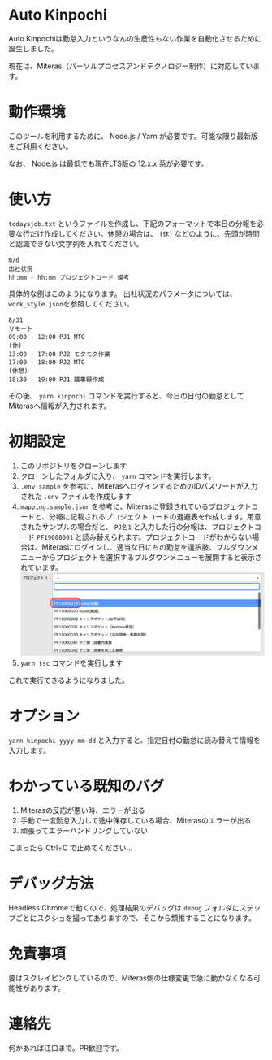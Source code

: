 # Auto Kinpochi

Auto Kinpochiは勤怠入力というなんの生産性もない作業を自動化させるために誕生しました。

現在は、Miteras（パーソルプロセスアンドテクノロジー制作）に対応しています。

# 動作環境

このツールを利用するために、 Node.js / Yarn が必要です。可能な限り最新版をご利用ください。

なお、 Node.js は最低でも現在LTS版の 12.x.x 系が必要です。

# 使い方

`todaysjob.txt` というファイルを作成し、下記のフォーマットで本日の分報を必要な行だけ作成してください。休憩の場合は、 `(休)` などのように、先頭が時間と認識できない文字列を入れてください。

```
m/d
出社状況
hh:mm - hh:mm プロジェクトコード 備考
```

具体的な例はこのようになります。
出社状況のパラメータについては、`work_style.json`を参照してください。

```
8/31
リモート
09:00 - 12:00 PJ1 MTG
(休)
13:00 - 17:00 PJ2 モクモク作業
17:00 - 18:00 PJ2 MTG
(休憩)
18:30 - 19:00 PJ1 議事録作成
```

その後、 `yarn kinpochi` コマンドを実行すると、今日の日付の勤怠としてMiterasへ情報が入力されます。

# 初期設定

1. このリポジトリをクローンします
1. クローンしたフォルダに入り、 `yarn` コマンドを実行します。
1. `.env.sample` を参考に、MiterasへログインするためのIDパスワードが入力された `.env` ファイルを作成します
1. `mapping.sample.json` を参考に、Miterasに登録されているプロジェクトコードと、分報に記載されるプロジェクトコードの退避表を作成します。用意されたサンプルの場合だと、 `PJ名1` と入力した行の分報は、プロジェクトコード `PF19000001` と読み替えられます。プロジェクトコードがわからない場合は、Miterasにログインし、適当な日にちの勤怠を選択肢、プルダウンメニューからプロジェクトを選択するプルダウンメニューを展開すると表示されています。<img src="assets/screenshot.png">
1. `yarn tsc` コマンドを実行します

これで実行できるようになりました。

# オプション

`yarn kinpochi yyyy-mm-dd` と入力すると、指定日付の勤怠に読み替えて情報を入力します。

# わかっている既知のバグ

1. Miterasの反応が悪い時、エラーが出る
1. 手動で一度勤怠入力して途中保存している場合、Miterasのエラーが出る
1. 頑張ってエラーハンドリングしていない

こまったら Ctrl+C で止めてください…

# デバッグ方法

Headless Chromeで動くので、処理結果のデバッグは `debug` フォルダにステップごとにスクショを撮ってありますので、そこから類推することになります。

# 免責事項

要はスクレイピングしているので、Miteras側の仕様変更で急に動かなくなる可能性があります。

# 連絡先

何かあれば江口まで。PR歓迎です。
